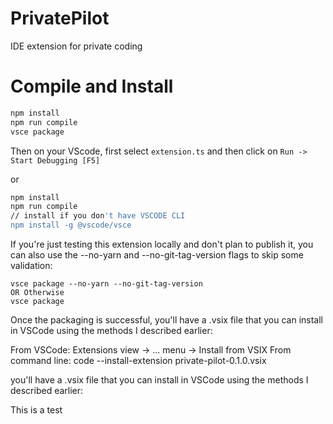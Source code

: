 # PrivatePilot
IDE extension for private coding 


# Compile and Install 

```bash
npm install 
npm run compile 
vsce package
```

Then on your VScode, first select `extension.ts` and then click on `Run -> Start Debugging [F5]` 


or 

```bash
npm install
npm run compile
// install if you don't have VSCODE CLI 
npm install -g @vscode/vsce
``` 

If you're just testing this extension locally and don't plan to publish it, you can also use the --no-yarn and --no-git-tag-version flags to skip some validation:

```
vsce package --no-yarn --no-git-tag-version
OR Otherwise 
vsce package
```

Once the packaging is successful, you'll have a .vsix file that you can install in VSCode using the methods I described earlier:

From VSCode: Extensions view → ... menu → Install from VSIX
From command line: code --install-extension private-pilot-0.1.0.vsix


you'll have a .vsix file that you can install in VSCode using the methods I described earlier:

This is a test 
